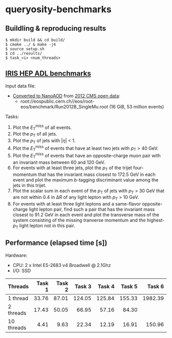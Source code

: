 # queryosity-benchmarks

## Buildling & reproducing results

```console
$ mkdir build && cd build/
$ cmake ../ & make -j4
$ source setup.sh
$ cd ../results/
$ task_<i> <num_threads>
```

## [IRIS HEP ADL benchmarks](https://github.com/iris-hep/adl-benchmarks-index/tree/master)

Input data file:
* [Converted to NanoAOD](https://github.com/cms-opendata-analyses/AOD2NanoAODOutreachTool) from [2012 CMS open data](http://opendata.cern.ch/record/6021):
  * root://eospublic.cern.ch//eos/root-eos/benchmark/Run2012B_SingleMu.root (16 GiB, 53 million events)

Tasks:
1. Plot the <i>E</i><sub>T</sub><sup>miss</sup> of all events.
1. Plot the <i>p</i><sub>T</sub> of all jets.
1. Plot the <i>p</i><sub>T</sub> of jets with |<i>η</i>| < 1.
1. Plot the <i>E</i><sub>T</sub><sup>miss</sup> of events that have at least two jets with <i>p</i><sub>T</sub> > 40 GeV.
1. Plot the <i>E</i><sub>T</sub><sup>miss</sup> of events that have an opposite-charge muon pair with an invariant mass between 60 and 120 GeV.
1. For events with at least three jets, plot the <i>p</i><sub>T</sub> of the trijet four-momentum that has the invariant mass closest to 172.5 GeV in each event and plot the maximum <i>b</i>-tagging discriminant value among the jets in this trijet.
1. Plot the scalar sum in each event of the <i>p</i><sub>T</sub> of jets with <i>p</i><sub>T</sub> > 30 GeV that are not within 0.4 in Δ<i>R</i> of any light lepton with <i>p</i><sub>T</sub> > 10 GeV.
1. For events with at least three light leptons and a same-flavor opposite-charge light lepton pair, find such a pair that has the invariant mass closest to 91.2 GeV in each event and plot the transverse mass of the system consisting of the missing tranverse momentum and the highest-<i>p</i><sub>T</sub> light lepton not in this pair.

## Performance (elapsed time [s])

Hardware:
- CPU: 2 x Intel E5-2683 v4 Broadwell @ 2.1Ghz
- I/O: SSD

| Threads         | Task 1 | Task 2 | Task 3 | Task 4 | Task 5 |  Task 6 | Task 7 | Task 8 |
| :---            | ---:   | ---:   | ---:   | ---:   | ---:   | ---:    |  ---:  | ---:   |
| 1 thread        |  33.76 |  87.01 | 124.05 | 125.84 | 155.33 | 1982.39 | 502.87 |        |
| 2 threads       |  17.43 |  50.05 |  66.95 |  57.16 |  84.30 |         | 230.66 |        |
| 10 threads      |   4.41 |   9.63 |  22.34 |  12.19 |  16.91 |  150.96 |  50.58 |  34.91 |

